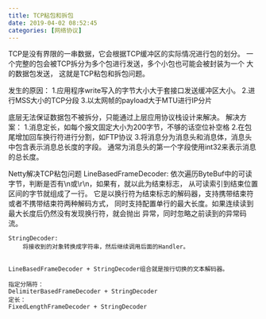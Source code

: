 ```yaml
---
title: TCP粘包和拆包
date: 2019-04-02 08:52:45
categories: [网络协议]
---
```


TCP是没有界限的一串数据，它会根据TCP缓冲区的实际情况进行包的划分。
一个完整的包会被TCP拆分为多个包进行发送，多个小包也可能会被封装为一个
大的数据包发送， 这就是TCP粘包和拆包问题。

发生的原因：
    1.应用程序write写入的字节大小大于套接口发送缓冲区大小。
    2.进行MSS大小的TCP分段
    3.以太网帧的payload大于MTU进行IP分片

底层无法保证数据包不被拆分，只能通过上层应用协议栈设计来解决。
    解决方案：
        1.消息定长，如每个报文固定大小为200字节，不够的话空位补空格
        2.在包尾增加回车换行符进行分割，如FTP协议
        3.将消息分为消息头和消息体，消息头中包含表示消息总长度的字段。
            通常为消息头的第一个字段使用int32来表示消息的总长度。

Netty解决TCP粘包问题
    LineBasedFrameDecoder:
        依次遍历ByteBuf中的可读字节，判断是否有\n或\r\n，如果有，就以此为结束标志，
        从可读索引到结束位置区间的字节就组成了一行。
        它是以换行符为结束标志的解码器，支持携带结束符或者不携带结束符两种解码方式，
        同时支持配置单行的最大长度。如果连续读到最大长度后仍然没有发现换行符，就会抛出
        异常，同时忽略之前读到的异常码流。

    StringDecoder:
        将接收到的对象转换成字符串，然后继续调用后面的Handler。

    
    LineBasedFrameDecoder + StringDecoder组合就是按行切换的文本解码器。

    指定分隔符：
    DelimiterBasedFrameDecoder + StringDecoder
    定长：
    FixedLengthFrameDecoder + StringDecoder